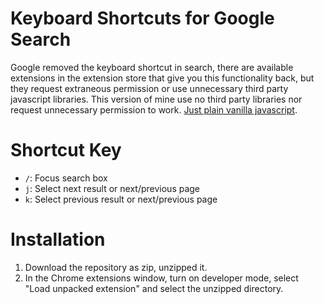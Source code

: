 Keyboard Shortcuts for Google Search
====================================
Google removed the keyboard shortcut in search, there are available extensions in the extension store that give you this functionality back, but they request extraneous permission or use unnecessary third party javascript libraries. This version of mine use no third party libraries nor request unnecessary permission to work. [Just plain vanilla javascript](http://youmightnotneedjquery.com/).


Shortcut Key
============

* `/`: Focus search box
* `j`: Select next result or next/previous page
* `k`: Select previous result or next/previous page


Installation
============
1. Download the repository as zip, unzipped it.
2. In the Chrome extensions window, turn on developer mode, select "Load unpacked extension" and select the unzipped directory.
